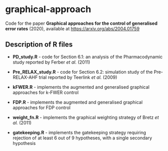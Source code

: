 # graphical-approach

Code for the paper **Graphical approaches for the control of generalised error rates** (2020),
available at https://arxiv.org/abs/2004.01759


## Description of R files
- **PD_study.R** - code for Section 6.1: an analysis of the Pharmacodynamic study
reported by Ferber *et al.* (2011)

- **Pre_RELAX_study.R** - code for Section 6.2: simulation study of the Pre-RELAX-AHF
trial reported by Teerlink *et al.* (2009)

- **kFWER.R** - implements the augmented and generalised graphical approaches for
k-FWER control

- **FDP.R** - implements the augmented and generalised graphical approaches for FDP
control

- **weight_fn.R** - implements the graphical weighting strategy of Bretz *et al.* (2011)

- **gatekeeping.R** - implements the gatekeeping strategy requiring rejection of at
least 6 out of 9 hypotheses, with a single secondary hypothesis
